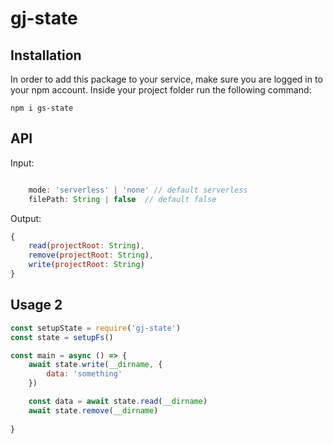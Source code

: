 # gj-state

## Installation
In order to add this package to your service, make sure you are logged in to your npm account. Inside your project folder run the following command:
```
npm i gs-state
```

## API
Input:
```js

    mode: 'serverless' | 'none' // default serverless
    filePath: String | false  // default false

```

Output:
```js
{
    read(projectRoot: String),
    remove(projectRoot: String),
    write(projectRoot: String)
}

```


## Usage 2
```js
const setupState = require('gj-state')
const state = setupFs()

const main = async () => {
    await state.write(__dirname, {
        data: 'something'
    })

    const data = await state.read(__dirname)
    await state.remove(__dirname)
   
}

```